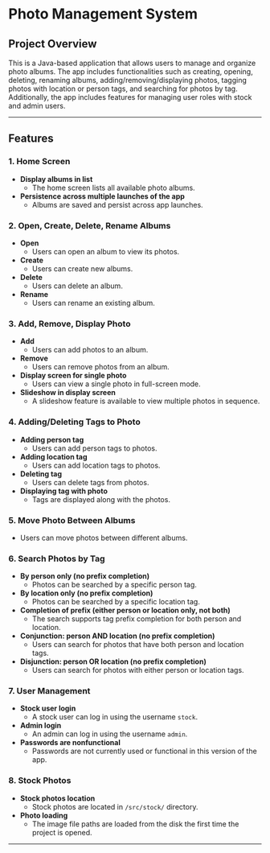 # Photo Management System

## Project Overview

This is a Java-based application that allows users to manage and organize photo albums. The app includes functionalities such as creating, opening, deleting, renaming albums, adding/removing/displaying photos, tagging photos with location or person tags, and searching for photos by tag. Additionally, the app includes features for managing user roles with stock and admin users.

---

## Features

### 1. **Home Screen**

-   **Display albums in list**
    -   The home screen lists all available photo albums.
-   **Persistence across multiple launches of the app**
    -   Albums are saved and persist across app launches.

### 2. **Open, Create, Delete, Rename Albums**

-   **Open**
    -   Users can open an album to view its photos.
-   **Create**
    -   Users can create new albums.
-   **Delete**
    -   Users can delete an album.
-   **Rename**
    -   Users can rename an existing album.

### 3. **Add, Remove, Display Photo**

-   **Add**
    -   Users can add photos to an album.
-   **Remove**
    -   Users can remove photos from an album.
-   **Display screen for single photo**
    -   Users can view a single photo in full-screen mode.
-   **Slideshow in display screen**
    -   A slideshow feature is available to view multiple photos in sequence.

### 4. **Adding/Deleting Tags to Photo**

-   **Adding person tag**
    -   Users can add person tags to photos.
-   **Adding location tag**
    -   Users can add location tags to photos.
-   **Deleting tag**
    -   Users can delete tags from photos.
-   **Displaying tag with photo**
    -   Tags are displayed along with the photos.

### 5. **Move Photo Between Albums**

-   Users can move photos between different albums.

### 6. **Search Photos by Tag**

-   **By person only (no prefix completion)**
    -   Photos can be searched by a specific person tag.
-   **By location only (no prefix completion)**
    -   Photos can be searched by a specific location tag.
-   **Completion of prefix (either person or location only, not both)**
    -   The search supports tag prefix completion for both person and location.
-   **Conjunction: person AND location (no prefix completion)**
    -   Users can search for photos that have both person and location tags.
-   **Disjunction: person OR location (no prefix completion)**
    -   Users can search for photos with either person or location tags.

### 7. **User Management**

-   **Stock user login**
    -   A stock user can log in using the username `stock`.
-   **Admin login**
    -   An admin can log in using the username `admin`.
-   **Passwords are nonfunctional**
    -   Passwords are not currently used or functional in this version of the app.

### 8. **Stock Photos**

-   **Stock photos location**
    -   Stock photos are located in `/src/stock/` directory.
-   **Photo loading**
    -   The image file paths are loaded from the disk the first time the project is opened.

---
